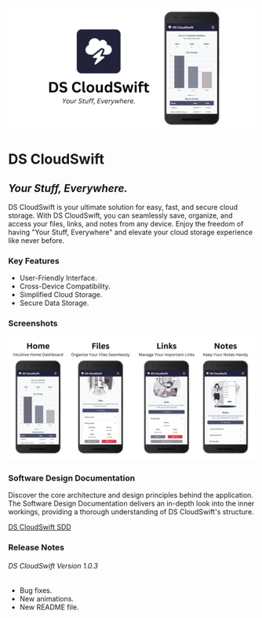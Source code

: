 ![DS CloudSwift](./public/images/readme/readme-banner.png)

# DS CloudSwift

## _Your Stuff, Everywhere._

DS CloudSwift is your ultimate solution for easy, fast, and secure cloud storage. With DS CloudSwift, you can seamlessly save, organize, and access your files, links, and notes from any device. Enjoy the freedom of having "Your Stuff, Everywhere" and elevate your cloud storage experience like never before.

### Key Features

- User-Friendly Interface.
- Cross-Device Compatibility.
- Simplified Cloud Storage.
- Secure Data Storage.

### Screenshots

![DS CloudSwift Screenshots](./public/images/readme/readme-screenshots.png)

### Software Design Documentation

Discover the core architecture and design principles behind the application. The Software Design Documentation delivers an in-depth look into the inner workings, providing a thorough understanding of DS CloudSwift's structure.

[DS CloudSwift SDD](https://1drv.ms/f/s!Ailusu2OkHmZhokEaACA3ipBIubgvQ?e=7aQwSP)

### Release Notes

###### DS CloudSwift Version 1.0.3

- Bug fixes.
- New animations.
- New README file.
